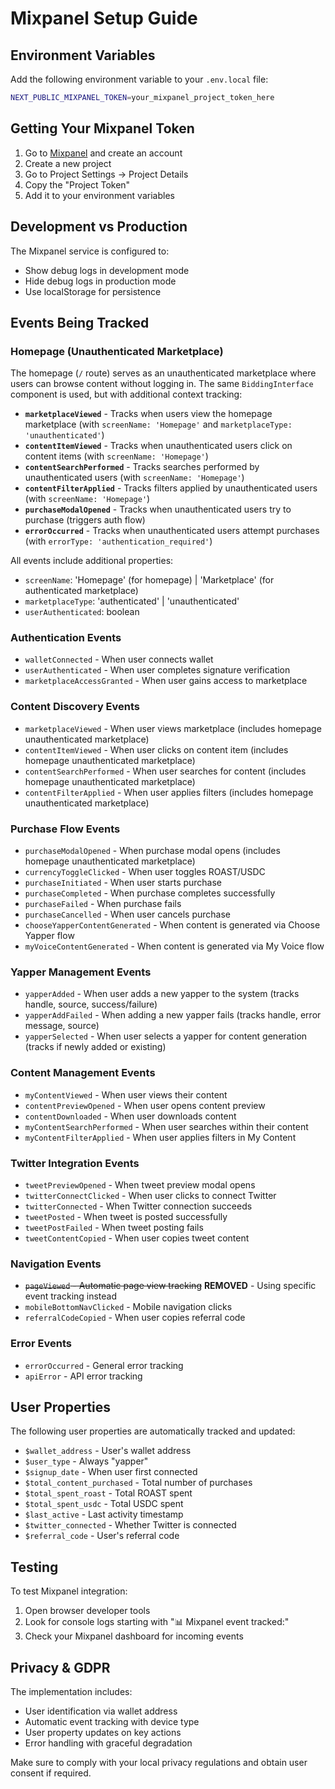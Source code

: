 # Mixpanel Setup Guide

## Environment Variables

Add the following environment variable to your `.env.local` file:

```bash
NEXT_PUBLIC_MIXPANEL_TOKEN=your_mixpanel_project_token_here
```

## Getting Your Mixpanel Token

1. Go to [Mixpanel](https://mixpanel.com) and create an account
2. Create a new project
3. Go to Project Settings → Project Details
4. Copy the "Project Token"
5. Add it to your environment variables

## Development vs Production

The Mixpanel service is configured to:
- Show debug logs in development mode
- Hide debug logs in production mode
- Use localStorage for persistence

## Events Being Tracked

### Homepage (Unauthenticated Marketplace)
The homepage (`/` route) serves as an unauthenticated marketplace where users can browse content without logging in. The same `BiddingInterface` component is used, but with additional context tracking:

- **`marketplaceViewed`** - Tracks when users view the homepage marketplace (with `screenName: 'Homepage'` and `marketplaceType: 'unauthenticated'`)
- **`contentItemViewed`** - Tracks when unauthenticated users click on content items (with `screenName: 'Homepage'`)
- **`contentSearchPerformed`** - Tracks searches performed by unauthenticated users (with `screenName: 'Homepage'`)
- **`contentFilterApplied`** - Tracks filters applied by unauthenticated users (with `screenName: 'Homepage'`)
- **`purchaseModalOpened`** - Tracks when unauthenticated users try to purchase (triggers auth flow)
- **`errorOccurred`** - Tracks when unauthenticated users attempt purchases (with `errorType: 'authentication_required'`)

All events include additional properties:
- `screenName`: 'Homepage' (for homepage) | 'Marketplace' (for authenticated marketplace)
- `marketplaceType`: 'authenticated' | 'unauthenticated'
- `userAuthenticated`: boolean

### Authentication Events
- `walletConnected` - When user connects wallet
- `userAuthenticated` - When user completes signature verification
- `marketplaceAccessGranted` - When user gains access to marketplace

### Content Discovery Events
- `marketplaceViewed` - When user views marketplace (includes homepage unauthenticated marketplace)
- `contentItemViewed` - When user clicks on content item (includes homepage unauthenticated marketplace)
- `contentSearchPerformed` - When user searches for content (includes homepage unauthenticated marketplace)
- `contentFilterApplied` - When user applies filters (includes homepage unauthenticated marketplace)

### Purchase Flow Events
- `purchaseModalOpened` - When purchase modal opens (includes homepage unauthenticated marketplace)
- `currencyToggleClicked` - When user toggles ROAST/USDC
- `purchaseInitiated` - When user starts purchase
- `purchaseCompleted` - When purchase completes successfully
- `purchaseFailed` - When purchase fails
- `purchaseCancelled` - When user cancels purchase
- `chooseYapperContentGenerated` - When content is generated via Choose Yapper flow
- `myVoiceContentGenerated` - When content is generated via My Voice flow

### Yapper Management Events
- `yapperAdded` - When user adds a new yapper to the system (tracks handle, source, success/failure)
- `yapperAddFailed` - When adding a new yapper fails (tracks handle, error message, source)
- `yapperSelected` - When user selects a yapper for content generation (tracks if newly added or existing)

### Content Management Events
- `myContentViewed` - When user views their content
- `contentPreviewOpened` - When user opens content preview
- `contentDownloaded` - When user downloads content
- `myContentSearchPerformed` - When user searches within their content
- `myContentFilterApplied` - When user applies filters in My Content

### Twitter Integration Events
- `tweetPreviewOpened` - When tweet preview modal opens
- `twitterConnectClicked` - When user clicks to connect Twitter
- `twitterConnected` - When Twitter connection succeeds
- `tweetPosted` - When tweet is posted successfully
- `tweetPostFailed` - When tweet posting fails
- `tweetContentCopied` - When user copies tweet content

### Navigation Events
- ~~`pageViewed` - Automatic page view tracking~~ **REMOVED** - Using specific event tracking instead
- `mobileBottomNavClicked` - Mobile navigation clicks
- `referralCodeCopied` - When user copies referral code

### Error Events
- `errorOccurred` - General error tracking
- `apiError` - API error tracking

## User Properties

The following user properties are automatically tracked and updated:

- `$wallet_address` - User's wallet address
- `$user_type` - Always "yapper"
- `$signup_date` - When user first connected
- `$total_content_purchased` - Total number of purchases
- `$total_spent_roast` - Total ROAST spent
- `$total_spent_usdc` - Total USDC spent
- `$last_active` - Last activity timestamp
- `$twitter_connected` - Whether Twitter is connected
- `$referral_code` - User's referral code

## Testing

To test Mixpanel integration:

1. Open browser developer tools
2. Look for console logs starting with "📊 Mixpanel event tracked:"
3. Check your Mixpanel dashboard for incoming events

## Privacy & GDPR

The implementation includes:
- User identification via wallet address
- Automatic event tracking with device type
- User property updates on key actions
- Error handling with graceful degradation

Make sure to comply with your local privacy regulations and obtain user consent if required.
